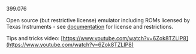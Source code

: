399.076

Open source (but restrictive license) emulator including ROMs licensed by Texas Instruments - see [documentation](https://github.com/tursilion/classic99/raw/main/dist/Classic99%20Manual.pdf) for license and restrictions.

Tips and tricks video: [https://www.youtube.com/watch?v=6Zok8TZLIP8](https://www.youtube.com/watch?v=6Zok8TZLIP8)

